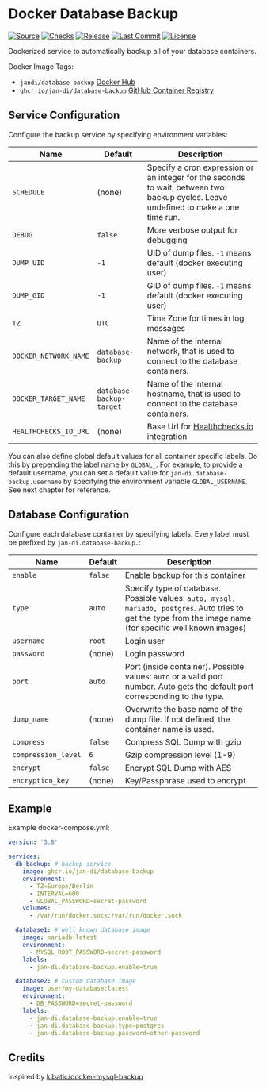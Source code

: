 # Docker Database Backup

[![Source](https://badgen.net/badge/icon/Source?icon=github&label)](https://github.com/jan-di/docker-database-backup)
[![Checks](https://badgen.net/github/checks/jan-di/docker-database-backup)](https://github.com/jan-di/docker-database-backup/actions/workflows/build-docker-image.yml)
[![Release](https://badgen.net/github/release/jan-di/docker-database-backup/stable)](https://github.com/jan-di/docker-database-backup/releases)
[![Last Commit](https://badgen.net/github/last-commit/jan-di/docker-database-backup/main)](https://github.com/jan-di/docker-database-backup/commits/main)
[![License](https://badgen.net/github/license/jan-di/docker-database-backup)](https://github.com/jan-di/docker-database-backup/blob/main/LICENSE)

Dockerized service to automatically backup all of your database containers.

Docker Image Tags:

- `jandi/database-backup` [Docker Hub](https://hub.docker.com/r/jandi/database-backup)
- `ghcr.io/jan-di/database-backup` [GitHub Container Registry](https://github.com/jan-di/docker-database-backup/pkgs/container/database-backup)

## Service Configuration

Configure the backup service by specifying environment variables:

Name | Default | Description
--- | --- | ---
`SCHEDULE` | (none) | Specify a cron expression or an integer for the seconds to wait, between two backup cycles. Leave undefined to make a one time run.
`DEBUG` | `false` | More verbose output for debugging
`DUMP_UID` | `-1` | UID of dump files. `-1` means default (docker executing user)
`DUMP_GID` | `-1` | GID of dump files. `-1` means default (docker executing user)
`TZ` | `UTC` | Time Zone for times in log messages
`DOCKER_NETWORK_NAME` | `database-backup` | Name of the internal network, that is used to connect to the database containers.
`DOCKER_TARGET_NAME` | `database-backup-target` | Name of the internal hostname, that is used to connect to the database containers.
`HEALTHCHECKS_IO_URL` | (none) | Base Url for [Healthchecks.io](https://healthchecks.io) integration

You can also define global default values for all container specific labels. Do this by prepending the label name by `GLOBAL_`. For example, to provide a default username, you can set a default value for `jan-di.database-backup.username` by specifying the environment variable `GLOBAL_USERNAME`. See next chapter for reference.

## Database Configuration

Configure each database container by specifying labels. Every label must be prefixed by `jan-di.database-backup.`:

Name | Default | Description
--- | --- | ---
`enable` | `false` | Enable backup for this container
`type` | `auto` | Specify type of database. Possible values: `auto, mysql, mariadb, postgres`. Auto tries to get the type from the image name (for specific well known images)
`username` | `root` | Login user
`password` | (none) | Login password
`port` | `auto` | Port (inside container). Possible values: `auto` or a valid port number. Auto gets the default port corresponding to the type.
`dump_name` | (none) | Overwrite the base name of the dump file. If not defined, the container name is used.
`compress` | `false` | Compress SQL Dump with gzip
`compression_level` | `6` | Gzip compression level (1-9)
`encrypt` | `false` | Encrypt SQL Dump with AES
`encryption_key` | (none) | Key/Passphrase used to encrypt

## Example

Example docker-compose.yml:

```yml
version: '3.8'

services:
  db-backup: # backup service
    image: ghcr.io/jan-di/database-backup
    environment:
      - TZ=Europe/Berlin
      - INTERVAL=600
      - GLOBAL_PASSWORD=secret-password
    volumes:
      - /var/run/docker.sock:/var/run/docker.sock

  database1: # well known database image
    image: mariadb:latest
    environment:
      - MYSQL_ROOT_PASSWORD=secret-password
    labels:
      - jan-di.database-backup.enable=true

  database2: # custom database image
    image: user/my-database:latest
    environment:
      - DB_PASSWORD=secret-password
    labels:
      - jan-di.database-backup.enable=true
      - jan-di.database-backup.type=postgres
      - jan-di.database-backup.password=other-password
```

## Credits

Inspired by [kibatic/docker-mysql-backup](https://github.com/kibatic/docker-mysql-backup)
